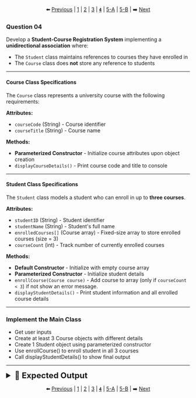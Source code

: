 <div align="center">

⬅️ [Previous](3.md) | [1](1.md) | [2](2.md) | [3](3.md) | [**`4`**](4.md) | [5-A](5-A.md) | [5-B](5-B.md) | ➡️ [Next](5-A.md)

</div>

### Question 04

Develop a **Student-Course Registration System** implementing a **unidirectional association** where:
- The `Student` class maintains references to courses they have enrolled in
- The `Course` class does **not** store any reference to students

---


#### Course Class Specifications
The `Course` class represents a university course with the following requirements:

**Attributes:**
- `courseCode` (String) - Course identifier
- `courseTitle` (String) - Course name

**Methods:**
- **Parameterized Constructor** - Initialize course attributes upon object creation
- `displayCourseDetails()` - Print course code and title to console

---

#### Student Class Specifications
The `Student` class models a student who can enroll in up to **three courses**.

**Attributes:**
- `studentID` (String) - Student identifier
- `studentName` (String) - Student's full name
- `enrolledCourses[]` (Course array) - Fixed-size array to store enrolled courses (size = 3)
- `courseCount` (int) - Track number of currently enrolled courses

**Methods:**
- **Default Constructor** - Initialize with empty course array
- **Parameterized Constructor** - Initialize student details
- `enrollCourse(Course course)` - Add course to array (only if `courseCount < 3`) if not show an error message.
- `displayStudentDetails()` - Print student information and all enrolled course details

---


### Implement the Main Class
- Get user inputs
- Create at least 3 Course objects with different details
- Create 1 Student object using parameterized constructor
- Use enrollCourse() to enroll student in all 3 courses
- Call displayStudentDetails() to show final output

---

<details>
  <summary style="font-size:22px; font-weight:bold">🌟 Expected Output</summary>
  
  ![image](../../Assets/Final/1/4.png)
  
</details>

<div align="center">

⬅️ [Previous](3.md) | [1](1.md) | [2](2.md) | [3](3.md) | [**`4`**](4.md) | [5-A](5-A.md) | [5-B](5-B.md) | ➡️ [Next](5-A.md)

</div>